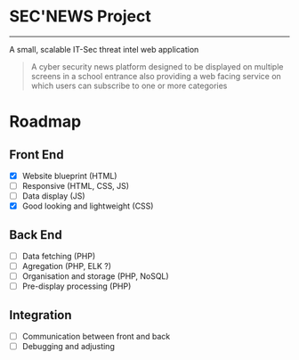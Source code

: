 # SEC'NEWS Project

---

A small, scalable IT-Sec threat intel web application

> A cyber security news platform designed to be displayed on multiple screens in a school entrance
> also providing a web facing service on which users can subscribe to one or more categories

# Roadmap

## Front End

- [x]  Website blueprint (HTML)
- [ ]  Responsive (HTML, CSS, JS)
- [ ]  Data display (JS)
- [x]  Good looking and lightweight (CSS)

## Back End

- [ ]  Data fetching (PHP)
- [ ]  Agregation (PHP, ELK ?)
- [ ]  Organisation and storage (PHP, NoSQL)
- [ ]  Pre-display processing (PHP)

## Integration

- [ ]  Communication between front and back
- [ ]  Debugging and adjusting

